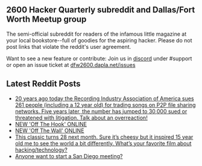 ## 2600 Hacker Quarterly subreddit and Dallas/Fort Worth Meetup group
The semi-official subreddit for readers of the infamous little magazine at your local bookstore--full of goodies for the aspiring hacker. Please do not post links that violate the reddit's user agreement.

Want to see a new feature or contribute: 
Join us in [discord](https://dfw2600.dapla.net/chat) under #support or open an issue ticket at [dfw2600.dapla.net/issues](https://dfw2600.dapla.net/issues)

## Latest Reddit Posts
<!-- BLOG-POST-LIST:START -->
- [20 years ago today the Recording Industry Association of America sues 261 people (including a 12 year old) for trading songs on P2P file sharing networks. Five years later, the number has jumped to 30,000 sued or threatened with litigation. Talk about an overreaction!](https://www.reddit.com/r/2600/comments/16detej/20_years_ago_today_the_recording_industry/)
- [NEW 'Off The Hook' ONLINE](https://2600.com/hook/06-09-2023)
- [NEW 'Off The Wall' ONLINE](https://2600.com/wall/05-09-2023)
- [This classic turns 28 next month. Sure it’s cheesy but it inspired 15 year old me to see the world a bit differently. What’s your favorite film about hacking/technology?](https://www.reddit.com/r/2600/comments/161zv44/this_classic_turns_28_next_month_sure_its_cheesy/)
- [Anyone want to start a San Diego meeting?](https://www.reddit.com/r/2600/comments/15zske0/anyone_want_to_start_a_san_diego_meeting/)
<!-- BLOG-POST-LIST:END -->
